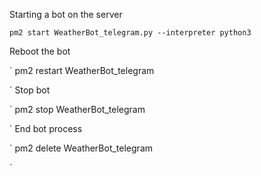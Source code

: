 Starting a bot on the server

`
pm2 start WeatherBot_telegram.py --interpreter python3
`

Reboot the bot

`
pm2 restart WeatherBot_telegram

`
Stop bot 

`
pm2 stop WeatherBot_telegram

`
End bot process

`
pm2 delete WeatherBot_telegram

`
